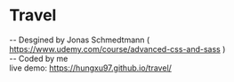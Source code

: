 # Travel
-- Desgined by Jonas Schmedtmann ( https://www.udemy.com/course/advanced-css-and-sass ) <br>
-- Coded by me <br>
   live demo: https://hungxu97.github.io/travel/
